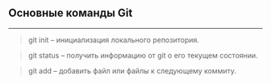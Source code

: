 ## Основные команды Git
***

>git init – инициализация локального репозитория.

>git status – получить информацию от git о его текущем состоянии.

>git add – добавить файл или файлы к следующему коммиту.


